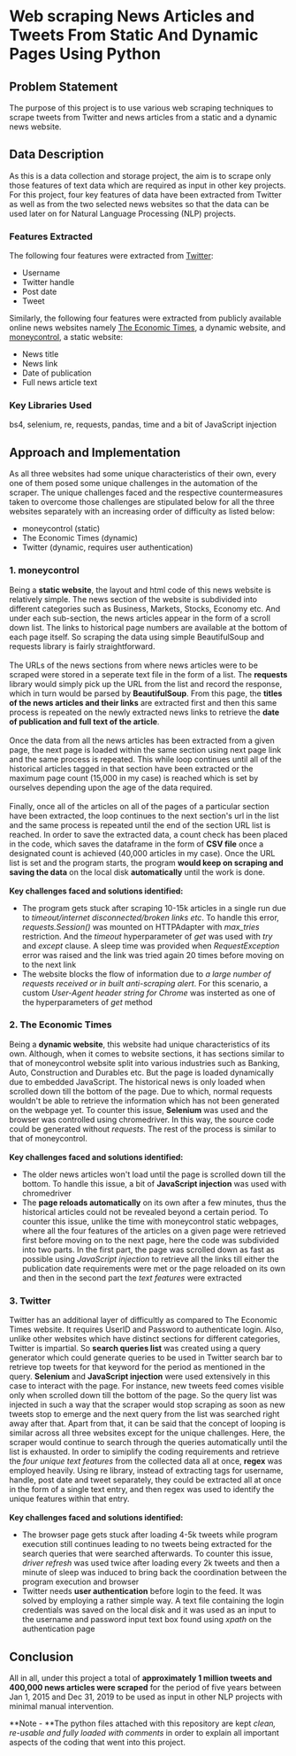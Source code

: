 # Web scraping News Articles and Tweets From Static And Dynamic Pages Using Python
## Problem Statement
The purpose of this project is to use various web scraping techniques to scrape tweets from Twitter and news articles from a static and a dynamic news website.

## Data Description
As this is a data collection and storage project, the aim is to scrape only those features of text data which are required as input in other key projects. For this project, four key features of data have been extracted from Twitter as well as from the two selected news websites so that the data can be used later on for Natural Language Processing (NLP) projects.

### Features Extracted
The following four features were extracted from [Twitter](https://www.twitter.com):
- Username
- Twitter handle
- Post date
- Tweet

Similarly, the following four features were extracted from publicly available online news websites namely [The Economic Times](https://www.economictimes.com), a dynamic website, and [moneycontrol](https://www.moneycontrol.com), a static website:
- News title
- News link
- Date of publication
- Full news article text

### Key Libraries Used
bs4, selenium, re, requests, pandas, time and a bit of JavaScript injection


## Approach and Implementation
As all three websites had some unique characteristics of their own, every one of them posed some unique challenges in the automation of the scraper. The unique challenges faced and the respective countermeasures taken to overcome those challenges are stipulated below for all the three websites separately with an increasing order of difficulty as listed below:
- moneycontrol (static)
- The Economic Times (dynamic)
- Twitter (dynamic, requires user authentication)

### 1. moneycontrol
Being a **static website**, the layout and html code of this news website is relatively simple. The news section of the website is subdivided into different categories such as Business, Markets, Stocks, Economy etc. And under each sub-section, the news articles appear in the form of a scroll down list. The links to historical page numbers are available at the bottom of each page itself.
So scraping the data using simple BeautifulSoup and requests library is fairly straightforward.<br/><br/>
The URLs of the news sections from where news articles were to be scraped were stored in a seperate text file in the form of a list. The **requests** library would simply pick up the URL from the list and record the response, which in turn would be parsed by **BeautifulSoup**. From this page, the **titles of the news articles and their links** are extracted first and then this same process is repeated on the newly extracted news links to retrieve the **date of publication and full text of the article**.<br/><br/>
Once the data from all the news articles has been extracted from a given page, the next page is loaded within the same section using next page link and the same process is repeated. This while loop continues until all of the historical articles tagged in that section have been extracted or the maximum page count (15,000 in my case) is reached which is set by ourselves depending upon the age of the data required.<br/><br/>
Finally, once all of the articles on all of the pages of a particular section have been extracted, the loop continues to the next section's url in the list and the same process is repeated until the end of the section URL list is reached. In order to save the extracted data, a count check has been placed in the code, which saves the dataframe in the form of **CSV file** once a designated count is achieved (40,000 articles in my case). Once the URL list is set and the program starts, the program **would keep on scraping and saving the data** on the local disk **automatically** until the work is done.
<br/>
<br/>
**Key challenges faced and solutions identified:**
- The program gets stuck after scraping 10-15k articles in a single run due to *timeout/internet disconnected/broken links etc*. To handle this error, *requests.Session()* was mounted on HTTPAdapter with *max_tries* restriction. And the *timeout* hyperparameter of *get* was used with *try* and *except* clause. A sleep time was provided when *RequestException* error was raised and the link was tried again 20 times before moving on to the next link
- The website blocks the flow of information due to *a large number of requests received or in built anti-scraping alert*. For this scenario, a custom *User-Agent header string for Chrome* was insterted as one of the hyperparameters of *get* method

### 2. The Economic Times
Being a **dynamic website**, this website had unique characteristics of its own. Although, when it comes to website sections, it has sections similar to that of moneycontrol website split into various industries such as Banking, Auto, Construction and Durables etc. But the page is loaded dynamically due to embedded JavaScript. The historical news is only loaded when scrolled down till the bottom of the page. Due to which, normal requests wouldn't be able to retrieve the information which has not been generated on the webpage yet. To counter this issue, **Selenium** was used and the browser was controlled using chromedriver. In this way, the source code could be generated without *requests*. The rest of the process is similar to that of moneycontrol.
<br/>
<br/>
**Key challenges faced and solutions identified:**
- The older news articles won't load until the page is scrolled down till the bottom. To handle this issue, a bit of **JavaScript injection** was used with chromedriver
- The **page reloads automatically** on its own after a few minutes, thus the historical articles could not be revealed beyond a certain period. To counter this issue, unlike the time with moneycontrol static webpages, where all the four features of the articles on a given page were retrieved first before moving on to the next page, here the code was subdivided into two parts. In the first part, the page was scrolled down as fast as possible using *JavaScript injection* to retrieve all the links till either the publication date requirements were met or the page reloaded on its own and then in the second part the *text features* were extracted

### 3. Twitter
Twitter has an additional layer of difficultly as compared to The Economic Times website. It requires UserID and Password to authenticate login. Also, unlike other websites which have distinct sections for different categories, Twitter is impartial. So **search queries list** was created using a query generator which could generate queries to be used in Twitter search bar to retrieve top tweets for that keyword for the period as mentioned in the query. **Selenium** and **JavaScript injection** were used extensively in this case to interact with the page. For instance, new tweets feed comes visible only when scrolled down till the bottom of the page. So the query list was injected in such a way that the scraper would stop scraping as soon as new tweets stop to emerge and the next query from the list was searched right away after that. Apart from that, it can be said that the concept of looping is similar across all three websites except for the unique challenges. Here, the scraper would continue to search through the queries automatically until the list is exhausted. In order to simiplify the coding requirements and retrieve the *four unique text features* from the collected data all at once, **regex** was employed heavily. Using re library, instead of extracting tags for username, handle, post date and tweet separately, they could be extracted all at once in the form of a single text entry, and then regex was used to identify the unique features within that entry.
<br/>
<br/>
**Key challenges faced and solutions identified:**
- The browser page gets stuck after loading 4-5k tweets while program execution still continues leading to no tweets being extracted for the search queries that were searched afterwards. To counter this issue, *driver refresh* was used twice after loading every 2k tweets and then a minute of sleep was induced to bring back the coordination between the program execution and browser
- Twitter needs **user authentication** before login to the feed. It was solved by employing a rather simple way. A text file containing the login credentials was saved on the local disk and it was used as an input to the username and password input text box found using *xpath* on the authentication page

## Conclusion
All in all, under this project a total of **approximately 1 million tweets and 400,000 news articles were scraped** for the period of five years between Jan 1, 2015 and Dec 31, 2019 to be used as input in other NLP projects with minimal manual intervention.

**Note - **The python files attached with this repository are kept *clean, re-usable and fully loaded with comments* in order to explain all important aspects of the coding that went into this project.